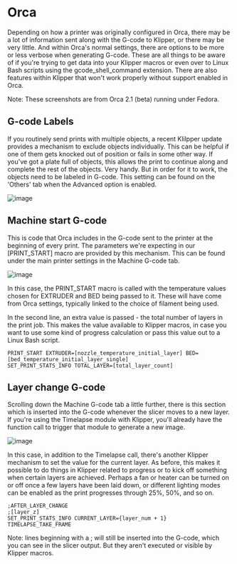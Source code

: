 # Orca
Depending on how a printer was originally configured in Orca, there may be a lot of information sent along with the G-code to Klipper, or there may be very little. 
And within Orca's normal settings, there are options to be more or less verbose when generating G-code. 
These are all things to be aware of if you're trying to get data into your Klipper macros or even over to Linux Bash scripts using the gcode_shell_command extension.
There are also features within Klipper that won't work properly without support enabled in Orca.

Note: These screenshots are from Orca 2.1 (beta) running under Fedora. 

## G-code Labels
If you routinely send prints with multiple objects, a recent Klilpper update provides a mechanism to exclude objects individually. This can be helpful if one of them gets knocked out of position or fails in some other way. 
If you've got a plate full of objects, this allows the print to continue along and complete the rest of the objects. Very handy. But in order for it to work, the objects need to be labeled in G-code. This setting can be
found on the 'Others' tab when the Advanced option is enabled.

![image](https://github.com/500Foods/WelcomeToTroodon/assets/41052272/00e287a3-2fd8-4dce-baba-8c7f35e10970)

## Machine start G-code
This is code that Orca includes in the G-code sent to the printer at the beginning of every print. The parameters we're expecting in our [PRINT_START] macro are provided by this mechanism. This can be found under the main
printer settings in the Machine G-code tab.

![image](https://github.com/500Foods/WelcomeToTroodon/assets/41052272/087a84f8-6117-4588-a245-e9b9706cc150)

In this case, the PRINT_START macro is called with the temperature values chosen for EXTRUDER and BED being passed to it. These will have come from Orca settings, typically linked to the choice of filament being used.

In the second line, an extra value is passed - the total number of layers in the print job. This makes the value available to Klipper macros, in case you want to use some kind of progress calculation or pass this value out to a Linux Bash script.
```
PRINT_START EXTRUDER=[nozzle_temperature_initial_layer] BED=[bed_temperature_initial_layer_single]
SET_PRINT_STATS_INFO TOTAL_LAYER=[total_layer_count]
```

## Layer change G-code
Scrolling down the Machine G-code tab a little further, there is this section which is inserted into the G-code whenever the slicer moves to a new layer. If you're using the Timelapse module with Klipper, you'll already
have the function call to trigger that module to generate a new image. 

![image](https://github.com/500Foods/WelcomeToTroodon/assets/41052272/ed066106-f669-47b7-b2ed-899f465a7a40)

In this case, in addition to the Timelapse call, there's another Klipper mechanism to set the value for the current layer. As before, this makes it possible to do things in Klipper related to progress or to kick off something
when certain layers are achieved. Perhaps a fan or heater can be turned on or off once a few layers have been laid down, or different lighting modes can be enabled as the print progresses through 25%, 50%, and so on.
```
;AFTER_LAYER_CHANGE
;[layer_z]
SET_PRINT_STATS_INFO CURRENT_LAYER={layer_num + 1} 
TIMELAPSE_TAKE_FRAME
```
Note: lines beginning with a ; will still be inserted into the G-code, which you can see in the slicer output. But they aren't executed or visible by Klipper macros.
